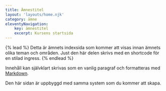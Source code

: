 ```yaml
---
title: Ämnestitel
layout: 'layouts/home.njk'
category: ämne
eleventyNavigation:
    key: ämnestitel
    excerpt: Kursens startsida
---
```


{% lead %}
Detta är ämnets indexsida som kommer att visas innan ämnets olika teman och områden.
Just den här delen skrivs med en shortcode för en stilad ingress.
{% endlead %}

Innehåll kan självklart skrivas som en vanlig paragraf och formatteras med [Markdown](https://www.markdownguide.org/).

Den här sidan är uppbyggd med samma system som du kommer att skapa.
